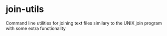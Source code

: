 # join-utils
Command line utilities for joining text files similary to the UNIX join program with some extra functionality
